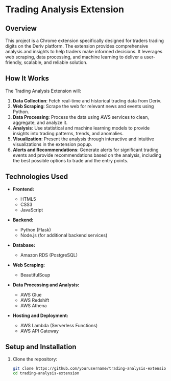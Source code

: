 # Trading Analysis Extension

## Overview

This project is a Chrome extension specifically designed for traders trading digits on the Deriv platform. The extension provides comprehensive analysis and insights to help traders make informed decisions. It leverages web scraping, data processing, and machine learning to deliver a user-friendly, scalable, and reliable solution.

## How It Works

The Trading Analysis Extension will:
1. **Data Collection**: Fetch real-time and historical trading data from Deriv.
2. **Web Scraping**: Scrape the web for relevant news and events using Python.
3. **Data Processing**: Process the data using AWS services to clean, aggregate, and analyze it.
4. **Analysis**: Use statistical and machine learning models to provide insights into trading patterns, trends, and anomalies.
5. **Visualization**: Present the analysis through interactive and intuitive visualizations in the extension popup.
6. **Alerts and Recommendations**: Generate alerts for significant trading events and provide recommendations based on the analysis, including the best possible options to trade and the entry points.

## Technologies Used

- **Frontend:**
  - HTML5
  - CSS3
  - JavaScript

- **Backend:**
  - Python (Flask)
  - Node.js (for additional backend services)

- **Database:**
  - Amazon RDS (PostgreSQL)

- **Web Scraping:**
  - BeautifulSoup

- **Data Processing and Analysis:**
  - AWS Glue
  - AWS Redshift
  - AWS Athena

- **Hosting and Deployment:**
  - AWS Lambda (Serverless Functions)
  - AWS API Gateway

## Setup and Installation

1. Clone the repository:
   ```bash
   git clone https://github.com/yourusername/trading-analysis-extension.git
   cd trading-analysis-extension
